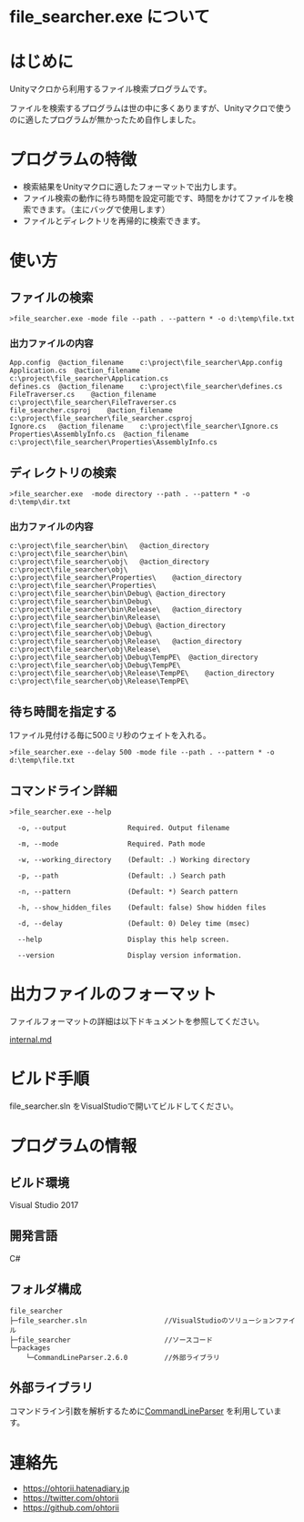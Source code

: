 ﻿# file_searcher.exe について


# はじめに

Unityマクロから利用するファイル検索プログラムです。

ファイルを検索するプログラムは世の中に多くありますが、Unityマクロで使うのに適したプログラムが無かったため自作しました。


# プログラムの特徴
- 検索結果をUnityマクロに適したフォーマットで出力します。
- ファイル検索の動作に待ち時間を設定可能です、時間をかけてファイルを検索できます。（主にバッグで使用します）
- ファイルとディレクトリを再帰的に検索できます。


# 使い方

## ファイルの検索

	>file_searcher.exe -mode file --path . --pattern * -o d:\temp\file.txt 

### 出力ファイルの内容

	App.config	@action_filename	c:\project\file_searcher\App.config
	Application.cs	@action_filename	c:\project\file_searcher\Application.cs
	defines.cs	@action_filename	c:\project\file_searcher\defines.cs
	FileTraverser.cs	@action_filename	c:\project\file_searcher\FileTraverser.cs
	file_searcher.csproj	@action_filename	c:\project\file_searcher\file_searcher.csproj
	Ignore.cs	@action_filename	c:\project\file_searcher\Ignore.cs
	Properties\AssemblyInfo.cs	@action_filename	c:\project\file_searcher\Properties\AssemblyInfo.cs


## ディレクトリの検索

	>file_searcher.exe  -mode directory --path . --pattern * -o d:\temp\dir.txt 

### 出力ファイルの内容

	c:\project\file_searcher\bin\	@action_directory	c:\project\file_searcher\bin\
	c:\project\file_searcher\obj\	@action_directory	c:\project\file_searcher\obj\
	c:\project\file_searcher\Properties\	@action_directory	c:\project\file_searcher\Properties\
	c:\project\file_searcher\bin\Debug\	@action_directory	c:\project\file_searcher\bin\Debug\
	c:\project\file_searcher\bin\Release\	@action_directory	c:\project\file_searcher\bin\Release\
	c:\project\file_searcher\obj\Debug\	@action_directory	c:\project\file_searcher\obj\Debug\
	c:\project\file_searcher\obj\Release\	@action_directory	c:\project\file_searcher\obj\Release\
	c:\project\file_searcher\obj\Debug\TempPE\	@action_directory	c:\project\file_searcher\obj\Debug\TempPE\
	c:\project\file_searcher\obj\Release\TempPE\	@action_directory	c:\project\file_searcher\obj\Release\TempPE\


## 待ち時間を指定する

1ファイル見付ける毎に500ミリ秒のウェイトを入れる。

	>file_searcher.exe --delay 500 -mode file --path . --pattern * -o d:\temp\file.txt 


## コマンドライン詳細

	>file_searcher.exe --help

	  -o, --output               Required. Output filename

	  -m, --mode                 Required. Path mode

	  -w, --working_directory    (Default: .) Working directory

	  -p, --path                 (Default: .) Search path

	  -n, --pattern              (Default: *) Search pattern

	  -h, --show_hidden_files    (Default: false) Show hidden files

	  -d, --delay                (Default: 0) Deley time (msec)

	  --help                     Display this help screen.

	  --version                  Display version information.


# 出力ファイルのフォーマット

ファイルフォーマットの詳細は以下ドキュメントを参照してください。

[internal.md](internal.md)


# ビルド手順

file_searcher.sln をVisualStudioで開いてビルドしてください。


# プログラムの情報

## ビルド環境

Visual Studio 2017

## 開発言語

C#

## フォルダ構成

	file_searcher
	├─file_searcher.sln                   //VisualStudioのソリューションファイル
	├─file_searcher                       //ソースコード
	└─packages
	    └─CommandLineParser.2.6.0         //外部ライブラリ


## 外部ライブラリ

コマンドライン引数を解析するために[CommandLineParser](https://www.nuget.org/packages/CommandLineParser/)
を利用しています。


# 連絡先

- <https://ohtorii.hatenadiary.jp>
- <https://twitter.com/ohtorii>
- <https://github.com/ohtorii>
